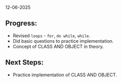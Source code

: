 12-06-2025

## Progress:
* Revised `loops` - `for`, `do while`, `while`.
* Did basic questions to practice implementation.
* Concept of CLASS AND OBJECT in theory.

## Next Steps:
* Practice implementation of CLASS AND OBJECT.